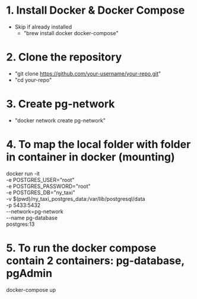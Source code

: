 # 1. Install Docker & Docker Compose

- Skip if already installed
    - "brew install docker docker-compose"

# 2. Clone the repository

- "git clone https://github.com/your-username/your-repo.git"
- "cd your-repo"

# 3. Create pg-network

- "docker network create pg-network"

# 4. To map the local folder with folder in container in docker (mounting)

docker run -it \
  -e POSTGRES_USER="root" \
  -e POSTGRES_PASSWORD="root" \
  -e POSTGRES_DB="ny_taxi" \
  -v $(pwd)/ny_taxi_postgres_data:/var/lib/postgresql/data \
  -p 5433:5432 \
  --network=pg-network \
  --name pg-database \
  postgres:13

# 5. To run the docker compose contain 2 containers: pg-database, pgAdmin 

docker-compose up 

